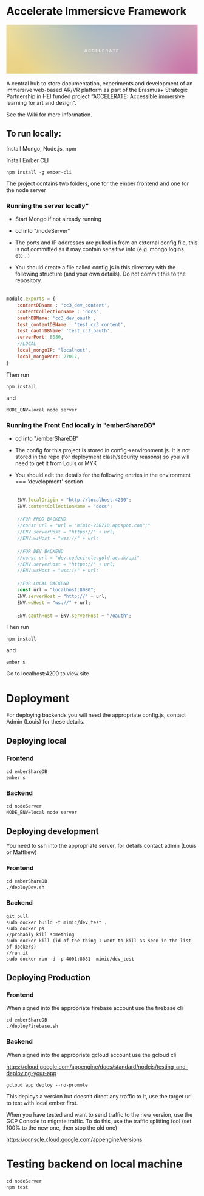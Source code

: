 # Accelerate Immersicve Framework

![Accelerate Editor Landing Screenshot](./docs/images/accelerate.png)

A central hub to store documentation, experiments and development of an immersive web-based AR/VR platform as part of the Erasmus+ Strategic Partnership in HEI funded project “ACCELERATE: Accessible immersive learning for art and design".

See the Wiki for more information.


## To run locally:

Install Mongo, Node.js, npm

Install Ember CLI
```
npm install -g ember-cli
```


The project contains two folders, one for the ember frontend and one for the node server

### Running the server locally"

* Start Mongo if not already running

* cd into "/nodeServer"

* The ports and IP addresses are pulled in from an external config file, this is not committed as it may contain sensitive info (e.g. mongo logins etc...)

* You should create a file called config.js in this directory with the following structure (and your own details). Do not commit this to the repository.

```javascript

module.exports = {
    contentDBName : 'cc3_dev_content',
    contentCollectionName : 'docs',
    oauthDBName: 'cc3_dev_oauth',
    test_contentDBName : 'test_cc3_content',
    test_oauthDBName: 'test_cc3_oauth',
    serverPort: 8080,
    //LOCAL
    local_mongoIP: "localhost",
    local_mongoPort: 27017,
}

```

Then run
```
npm install
```
and
```
NODE_ENV=local node server
```

### Running the Front End locally in "emberShareDB"

* cd into "/emberShareDB"

* The config for this project is stored in config->environment.js. It is not stored in the repo (for deployment clash/security reasons) so you will need to get it from Louis or MYK

* You should edit the details for the following entries in the environment === 'development' section

```javascript

    ENV.localOrigin = "http://localhost:4200";
    ENV.contentCollectionName = 'docs';

    //FOR PROD BACKEND
    //const url = "url = "mimic-238710.appspot.com";"
    //ENV.serverHost = "https://" + url;
    //ENV.wsHost = "wss://" + url;

    //FOR DEV BACKEND
    //const url = "dev.codecircle.gold.ac.uk/api"
    //ENV.serverHost = "https://" + url;
    //ENV.wsHost = "wss://" + url;

    //FOR LOCAL BACKEND
    const url = "localhost:8080";
    ENV.serverHost = "http://" + url;
    ENV.wsHost = "ws://" + url;

    ENV.oauthHost = ENV.serverHost + "/oauth";
```

Then run
```
npm install
```

and
```
ember s
```

Go to localhost:4200 to view site


# Deployment

For deploying backends you will need the appropriate config.js, contact Admin (Louis) for these details.

## Deploying local
### Frontend
```
cd emberShareDB
ember s
```

### Backend
```
cd nodeServer
NODE_ENV=local node server
```

## Deploying development

You need to ssh into the appropriate server, for details contact admin (Louis or Matthew)

### Frontend
```
cd emberShareDB
./deployDev.sh
```

### Backend
```
git pull
sudo docker build -t mimic/dev_test .
sudo docker ps
//probably kill something
sudo docker kill (id of the thing I want to kill as seen in the list of dockers)
//run it
sudo docker run -d -p 4001:8081  mimic/dev_test
```

## Deploying Production
### Frontend

When signed into the appropriate firebase account use the firebase cli
```
cd emberShareDB
./deployFirebase.sh
```

### Backend

When signed into the appropriate gcloud account use the gcloud cli

https://cloud.google.com/appengine/docs/standard/nodejs/testing-and-deploying-your-app
```
gcloud app deploy --no-promote
```

This deploys a version but doesn’t direct any traffic to it, use the target url to test with local ember first.

When you have tested and want to send traffic to the new version, use the GCP Console to migrate traffic. To do this, use the traffic splitting tool (set 100% to the new one, then stop the old one)

https://console.cloud.google.com/appengine/versions

# Testing backend on local machine
```
cd nodeServer
npm test
```
